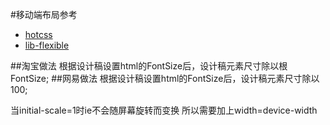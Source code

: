 #移动端布局参考
* <a href="https://github.com/imochen/hotcss">hotcss</a>
* <a href="https://github.com/amfe/lib-flexible">lib-flexible</a>

##淘宝做法
根据设计稿设置html的FontSize后，设计稿元素尺寸除以根FontSize;
##网易做法
根据设计稿设置html的FontSize后，设计稿元素尺寸除以100;

当initial-scale=1时ie不会随屏幕旋转而变换 所以需要加上width=device-width
<pre><code><meta name="viewport" content="width=device-width, initial-scale=1, maximun-scale=1, user-scable=no"></code></pre>
